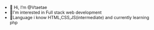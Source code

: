 - 👋 Hi, I’m @Vtaetae
- 👀I'm interested in Full stack web development
- 🌱Language i know HTML,CSS,JS(intermediate) and currently learning php 

<!---
Vtaetae/Vtaetae is a ✨ special ✨ repository because its `README.md` (this file) appears on your GitHub profile.
You can click the Preview link to take a look at your changes.
--->
